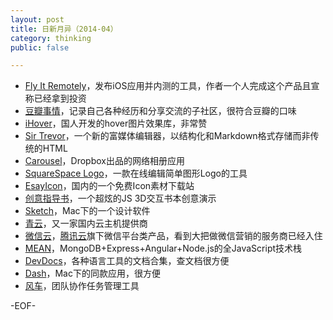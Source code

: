 ```yaml
---
layout: post
title: 日新月异（2014-04）
category: thinking
public: false

---
```


* [Fly It Remotely](http://fir.im)，发布iOS应用并内测的工具，作者一个人完成这个产品且宣称已经拿到投资
* [豆瓣事情](http://www.douban.com/thing/)，记录自己各种经历和分享交流的子社区，很符合豆瓣的口味
* [iHover](http://gudh.github.io/ihover/dist/)，国人开发的hover图片效果库，非常赞
* [Sir Trevor](http://madebymany.github.io/sir-trevor-js/)，一个新的富媒体编辑器，以结构化和Markdown格式存储而非传统的HTML
* [Carousel](https://www.carousel.com/)，Dropbox出品的网络相册应用
* [SquareSpace Logo](http://www.squarespace.com/logo)，一款在线编辑简单图形Logo的工具
* [EsayIcon](http://www.easyicon.net/)，国内的一个免费Icon素材下载站
* [创意指导书](http://www.webhek.com/misc/creativeguidebook/)，一个超炫的JS 3D交互书本创意演示
* [Sketch](http://bohemiancoding.com/sketch/)，Mac下的一个设计软件
* [青云](https://www.qingcloud.com/)，又一家国内云主机提供商
* [微信云](http://weixin.qcloud.com)，[腾讯云](http://www.qcloud.com)旗下微信平台类产品，看到大把做微信营销的服务商已经入住
* [MEAN](http://mean.io)，MongoDB+Express+Angular+Node.js的全JavaScript技术栈
* [DevDocs](http://devdocs.io/)，各种语言工具的文档合集，查文档很方便
* [Dash](http://kapeli.com/dash)，Mac下的同款应用，很方便
* [风车](https://fengcheco.com/)，团队协作任务管理工具

-EOF-
